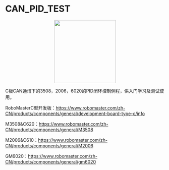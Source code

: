 # CAN_PID_TEST

<p align="center">
  <img width="195" height="200" src="https://github.com/ICBKER/Infantry_Robo/blob/main/IMG/%E9%BB%91%E8%89%B2logo.png">
</p>

C板CAN通讯下的3508，2006，6020的PID闭环控制例程，供入门学习及测试使用。

RoboMasterC型开发板：https://www.robomaster.com/zh-CN/products/components/general/development-board-type-c/info

M3508&C620：https://www.robomaster.com/zh-CN/products/components/general/M3508

M2006&C610：https://www.robomaster.com/zh-CN/products/components/general/M2006

GM6020：https://www.robomaster.com/zh-CN/products/components/general/gm6020

